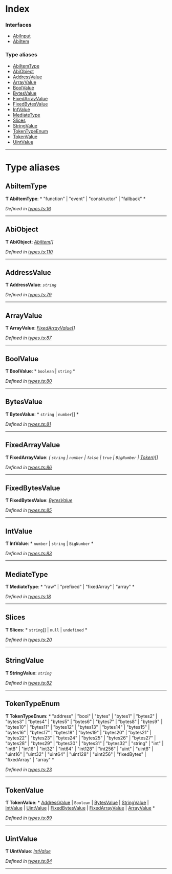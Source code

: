

# Index

### Interfaces

* [AbiInput](../interfaces/_types_.abiinput.md)
* [AbiItem](../interfaces/_types_.abiitem.md)

### Type aliases

* [AbiItemType](_types_.md#abiitemtype)
* [AbiObject](_types_.md#abiobject)
* [AddressValue](_types_.md#addressvalue)
* [ArrayValue](_types_.md#arrayvalue)
* [BoolValue](_types_.md#boolvalue)
* [BytesValue](_types_.md#bytesvalue)
* [FixedArrayValue](_types_.md#fixedarrayvalue)
* [FixedBytesValue](_types_.md#fixedbytesvalue)
* [IntValue](_types_.md#intvalue)
* [MediateType](_types_.md#mediatetype)
* [Slices](_types_.md#slices)
* [StringValue](_types_.md#stringvalue)
* [TokenTypeEnum](_types_.md#tokentypeenum)
* [TokenValue](_types_.md#tokenvalue)
* [UintValue](_types_.md#uintvalue)

---

# Type aliases

<a id="abiitemtype"></a>

##  AbiItemType

**Ƭ AbiItemType**: * "function" &#124; "event" &#124; "constructor" &#124; "fallback"
*

*Defined in [types.ts:16](https://github.com/paritytech/js-libs/blob/5475020/packages/abi/src/types.ts#L16)*

___
<a id="abiobject"></a>

##  AbiObject

**Ƭ AbiObject**: *[AbiItem](../interfaces/_types_.abiitem.md)[]*

*Defined in [types.ts:110](https://github.com/paritytech/js-libs/blob/5475020/packages/abi/src/types.ts#L110)*

___
<a id="addressvalue"></a>

##  AddressValue

**Ƭ AddressValue**: *`string`*

*Defined in [types.ts:79](https://github.com/paritytech/js-libs/blob/5475020/packages/abi/src/types.ts#L79)*

___
<a id="arrayvalue"></a>

##  ArrayValue

**Ƭ ArrayValue**: *[FixedArrayValue](_types_.md#fixedarrayvalue)[]*

*Defined in [types.ts:87](https://github.com/paritytech/js-libs/blob/5475020/packages/abi/src/types.ts#L87)*

___
<a id="boolvalue"></a>

##  BoolValue

**Ƭ BoolValue**: * `boolean` &#124; `string`
*

*Defined in [types.ts:80](https://github.com/paritytech/js-libs/blob/5475020/packages/abi/src/types.ts#L80)*

___
<a id="bytesvalue"></a>

##  BytesValue

**Ƭ BytesValue**: * `string` &#124; `number`[]
*

*Defined in [types.ts:81](https://github.com/paritytech/js-libs/blob/5475020/packages/abi/src/types.ts#L81)*

___
<a id="fixedarrayvalue"></a>

##  FixedArrayValue

**Ƭ FixedArrayValue**: *( `string` &#124; `number` &#124; `false` &#124; `true` &#124; `BigNumber` &#124; [Token](../classes/_token_token_.token.md))[]*

*Defined in [types.ts:86](https://github.com/paritytech/js-libs/blob/5475020/packages/abi/src/types.ts#L86)*

___
<a id="fixedbytesvalue"></a>

##  FixedBytesValue

**Ƭ FixedBytesValue**: *[BytesValue](_types_.md#bytesvalue)*

*Defined in [types.ts:85](https://github.com/paritytech/js-libs/blob/5475020/packages/abi/src/types.ts#L85)*

___
<a id="intvalue"></a>

##  IntValue

**Ƭ IntValue**: * `number` &#124; `string` &#124; `BigNumber`
*

*Defined in [types.ts:83](https://github.com/paritytech/js-libs/blob/5475020/packages/abi/src/types.ts#L83)*

___
<a id="mediatetype"></a>

##  MediateType

**Ƭ MediateType**: * "raw" &#124; "prefixed" &#124; "fixedArray" &#124; "array"
*

*Defined in [types.ts:18](https://github.com/paritytech/js-libs/blob/5475020/packages/abi/src/types.ts#L18)*

___
<a id="slices"></a>

##  Slices

**Ƭ Slices**: * `string`[] &#124; `null` &#124; `undefined`
*

*Defined in [types.ts:20](https://github.com/paritytech/js-libs/blob/5475020/packages/abi/src/types.ts#L20)*

___
<a id="stringvalue"></a>

##  StringValue

**Ƭ StringValue**: *`string`*

*Defined in [types.ts:82](https://github.com/paritytech/js-libs/blob/5475020/packages/abi/src/types.ts#L82)*

___
<a id="tokentypeenum"></a>

##  TokenTypeEnum

**Ƭ TokenTypeEnum**: * "address" &#124; "bool" &#124; "bytes" &#124; "bytes1" &#124; "bytes2" &#124; "bytes3" &#124; "bytes4" &#124; "bytes5" &#124; "bytes6" &#124; "bytes7" &#124; "bytes8" &#124; "bytes9" &#124; "bytes10" &#124; "bytes11" &#124; "bytes12" &#124; "bytes13" &#124; "bytes14" &#124; "bytes15" &#124; "bytes16" &#124; "bytes17" &#124; "bytes18" &#124; "bytes19" &#124; "bytes20" &#124; "bytes21" &#124; "bytes22" &#124; "bytes23" &#124; "bytes24" &#124; "bytes25" &#124; "bytes26" &#124; "bytes27" &#124; "bytes28" &#124; "bytes29" &#124; "bytes30" &#124; "bytes31" &#124; "bytes32" &#124; "string" &#124; "int" &#124; "int8" &#124; "int16" &#124; "int32" &#124; "int64" &#124; "int128" &#124; "int256" &#124; "uint" &#124; "uint8" &#124; "uint16" &#124; "uint32" &#124; "uint64" &#124; "uint128" &#124; "uint256" &#124; "fixedBytes" &#124; "fixedArray" &#124; "array"
*

*Defined in [types.ts:23](https://github.com/paritytech/js-libs/blob/5475020/packages/abi/src/types.ts#L23)*

___
<a id="tokenvalue"></a>

##  TokenValue

**Ƭ TokenValue**: * [AddressValue](_types_.md#addressvalue) &#124; `Boolean` &#124; [BytesValue](_types_.md#bytesvalue) &#124; [StringValue](_types_.md#stringvalue) &#124; [IntValue](_types_.md#intvalue) &#124; [UintValue](_types_.md#uintvalue) &#124; [FixedBytesValue](_types_.md#fixedbytesvalue) &#124; [FixedArrayValue](_types_.md#fixedarrayvalue) &#124; [ArrayValue](_types_.md#arrayvalue)
*

*Defined in [types.ts:89](https://github.com/paritytech/js-libs/blob/5475020/packages/abi/src/types.ts#L89)*

___
<a id="uintvalue"></a>

##  UintValue

**Ƭ UintValue**: *[IntValue](_types_.md#intvalue)*

*Defined in [types.ts:84](https://github.com/paritytech/js-libs/blob/5475020/packages/abi/src/types.ts#L84)*

___

